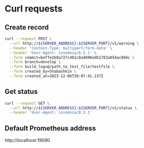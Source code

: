 # Curl requests

## Create record

```bash
curl --request POST \
  --url http://${SERVER_ADDRESS}:${SERVER_PORT}/v1/warning \
  --header 'Content-Type: multipart/form-data' \
  --header 'User-Agent: insomnia/8.5.1' \
  --form commit=beffe2b9a727c481c8a4896edb1783a054ac084c \
  --form branch=develop \
  --form build_log=@/path_to_test_file/testfile \
  --form created_by=Shabashkin \
  --form created_at=2023-12-06T20:07:41.137Z
```

## Get status

```bash
curl --request GET \
  --url http://${SERVER_ADDRESS}:${SERVER_PORT}/v1/status \
  --header 'User-Agent: insomnia/8.5.1'
```

## Default Prometheus address
http://localhost:19090
